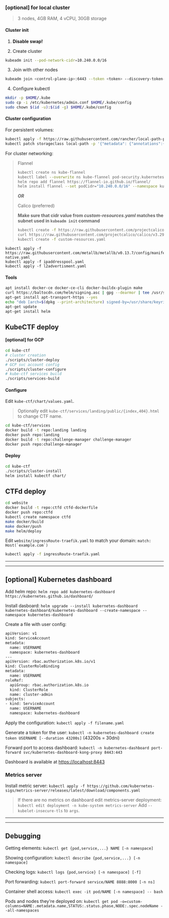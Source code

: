 ### [optional] for local cluster

> 3 nodes, 4GB RAM, 4 vCPU, 30GB storage

#### Cluster init
1. **Disable swap!**

2. Create cluster
```bash
kubeadm init --pod-network-cidr=10.240.0.0/16
```

3. Join with other nodes
```bash
kubeadm join <control-plane-ip>:6443 --token <token> --discovery-token-ca-cert-hash sha256:<hash>
```

4. Configure kubectl
```bash
mkdir -p $HOME/.kube
sudo cp -i /etc/kubernetes/admin.conf $HOME/.kube/config
sudo chown $(id -u):$(id -g) $HOME/.kube/config
```

#### Cluster configuration
For persistent volumes:
```bash
kubectl apply -f https://raw.githubusercontent.com/rancher/local-path-provisioner/master/deploy/local-path-storage.yaml
kubectl patch storageclass local-path -p '{"metadata": {"annotations":{"storageclass.kubernetes.io/is-default-class":"true"}}}'
```

For cluster networking:
> Flannel
> ```bash
> kubectl create ns kube-flannel
> kubectl label --overwrite ns kube-flannel pod-security.kubernetes.io/enforce=privileged
> helm repo add flannel https://flannel-io.github.io/flannel/
> helm install flannel --set podCidr="10.240.0.0/16" --namespace kube-flannel flannel/flannel
> ```
> ***OR***
>
> Calico (preferred)
>
> **Make sure that cidr value from *custom-resources.yaml* matches the subnet used in `kubeadm init` command**
> ```bash
> kubectl create -f https://raw.githubusercontent.com/projectcalico/calico/v3.29.1/manifests/tigera-operator.yaml
> curl https://raw.githubusercontent.com/projectcalico/calico/v3.29.1/manifests/custom-resources.yaml -O
> kubectl create -f custom-resources.yaml
> ```

```
kubectl apply -f https://raw.githubusercontent.com/metallb/metallb/v0.13.7/config/manifests/metallb-native.yaml
kubectl apply -f ipaddresspool.yaml
kubectl apply -f l2advertisment.yaml
```

#### Tools

```bash
apt install docker-ce docker-ce-cli docker-buildx-plugin make
curl https://baltocdn.com/helm/signing.asc | gpg --dearmor | tee /usr/share/keyrings/helm.gpg > /dev/null
apt-get install apt-transport-https --yes
echo "deb [arch=$(dpkg --print-architecture) signed-by=/usr/share/keyrings/helm.gpg] https://baltocdn.com/helm/stable/debian/ all main" | tee /etc/apt/sources.list.d/helm-stable-debian.list
apt-get update
apt-get install helm
```

## KubeCTF deploy

#### [optional] for GCP
```bash
cd kube-ctf
# cluster creation
./scripts/cluster-deploy
# GCP svc account config
./scripts/cluster-configure
# kube-ctf services build
./scripts/services-build
```

#### Configure
Edit `kube-ctf/chart/values.yaml`.
> Optionally edit `kube-ctf/services/landing/public/{index,404}.html` to change CTF name.

```bash
cd kube-ctf/services
docker build -t repo:landing landing
docker push repo:landing
docker build -t repo:challenge-manager challenge-manager
docker push repo:challenge-manager
```

#### Deploy

```bash
cd kube-ctf
./scripts/cluster-install
helm install kubectf chart/
```

## CTFd deploy

```bash
cd website
docker build -t repo:ctfd ctfd-dockerfile
docker push repo:ctfd
kubectl create namespace ctfd
make docker/build
make docker/push
make helm/deploy
```

Edit `website/ingressRoute-traefik.yaml` to match your domain: ``match: Host(`example.com`)``
```bash
kubectl apply -f ingressRoute-traefik.yaml
```

---
---
## [optional] Kubernetes dashboard
Add helm repo:
`helm repo add kubernetes-dashboard https://kubernetes.github.io/dashboard/`

Install dasboard:
`helm upgrade --install kubernetes-dashboard kubernetes-dashboard/kubernetes-dashboard --create-namespace --namespace kubernetes-dashboard`

Create a file with user config:
```bash
apiVersion: v1
kind: ServiceAccount
metadata:
  name: USERNAME
  namespace: kubernetes-dashboard
---
apiVersion: rbac.authorization.k8s.io/v1
kind: ClusterRoleBinding
metadata:
  name: USERNAME
roleRef:
  apiGroup: rbac.authorization.k8s.io
  kind: ClusterRole
  name: cluster-admin
subjects:
- kind: ServiceAccount
  name: USERNAME
  namespace: kubernetes-dashboard
```

Apply the configuration:
`kubectl apply -f filename.yaml`

Generate a token for the user:
`kubectl -n kubernetes-dashboard create token USERNAME [--duration 43200s]` (43200s = 30dni)

Forward port to access dashboard:
`kubectl -n kubernetes-dashboard port-forward svc/kubernetes-dashboard-kong-proxy 8443:443`

Dashboard is available at [https://localhost:8443](https://localhost:8443)

### Metrics server

Install metric server:
`kubectl apply -f https://github.com/kubernetes-sigs/metrics-server/releases/latest/download/components.yaml`

> If there are no metrics on dashboard edit metrics-server deployment:
> `kubectl edit deployment -n kube-system metrics-server`
> Add `--kubelet-insecure-tls` to `args`.

---
---
## Debugging
Getting elements:
`kubectl get {pod,service,...} NAME [-n namespace]`

Showing configuration:
`kubectl describe {pod,service,...} [-n namespace]`

Checking logs:
`kubectl logs {pod,service} [-n namespace] [-f]`

Port forwarding:
`kubectl port-forward service/NAME 8888:8000 [-n ns]`

Container shell access:
`kubectl exec -it pod/NAME [-n namespace] -- bash`

Pods and nodes they're deployed on:
`kubectl get pod -o=custom-columns=NAME:.metadata.name,STATUS:.status.phase,NODE:.spec.nodeName --all-namespaces`